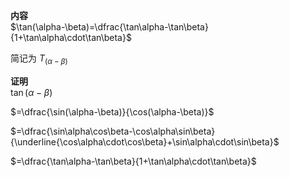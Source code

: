 **内容**  
$\tan(\alpha-\beta)=\dfrac{\tan\alpha-\tan\beta}{1+\tan\alpha\cdot\tan\beta}$  
  
简记为 $T_{(\alpha-\beta)}$  
  
**证明**  
$\tan(\alpha-\beta)$  
  
$=\dfrac{\sin(\alpha-\beta)}{\cos(\alpha-\beta)}$  
  
$=\dfrac{\sin\alpha\cos\beta-\cos\alpha\sin\beta}  
{\underline{\cos\alpha\cdot\cos\beta}+\sin\alpha\cdot\sin\beta}$  
  
$=\dfrac{\tan\alpha-\tan\beta}{1+\tan\alpha\cdot\tan\beta}$  
